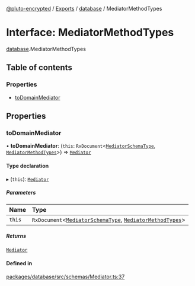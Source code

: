 [@pluto-encrypted](../README.md) / [Exports](../modules.md) / [database](../modules/database.md) / MediatorMethodTypes

# Interface: MediatorMethodTypes

[database](../modules/database.md).MediatorMethodTypes

## Table of contents

### Properties

- [toDomainMediator](database.MediatorMethodTypes.md#todomainmediator)

## Properties

### toDomainMediator

• **toDomainMediator**: (`this`: `RxDocument`\<[`MediatorSchemaType`](database.MediatorSchemaType.md), [`MediatorMethodTypes`](database.MediatorMethodTypes.md)\>) => [`Mediator`](database.WALLET_SDK_DOMAIN.Mediator.md)

#### Type declaration

▸ (`this`): [`Mediator`](database.WALLET_SDK_DOMAIN.Mediator.md)

##### Parameters

| Name | Type |
| :------ | :------ |
| `this` | `RxDocument`\<[`MediatorSchemaType`](database.MediatorSchemaType.md), [`MediatorMethodTypes`](database.MediatorMethodTypes.md)\> |

##### Returns

[`Mediator`](database.WALLET_SDK_DOMAIN.Mediator.md)

#### Defined in

[packages/database/src/schemas/Mediator.ts:37](https://github.com/atala-community-projects/pluto-encrypted/blob/12959ad3/packages/database/src/schemas/Mediator.ts#L37)
